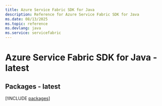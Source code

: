 ```yaml
---
title: Azure Service Fabric SDK for Java
description: Reference for Azure Service Fabric SDK for Java
ms.date: 08/13/2025
ms.topic: reference
ms.devlang: java
ms.service: servicefabric
---
```

# Azure Service Fabric SDK for Java - latest
## Packages - latest
[!INCLUDE [packages](service-fabric-index.md)]